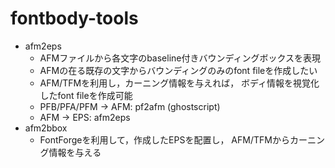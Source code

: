 fontbody-tools
==============

- afm2eps
  - AFMファイルから各文字のbaseline付きバウンディングボックスを表現
  - AFMの在る既存の文字からバウンディングのみのfont fileを作成したい
  - AFM/TFMを利用し，カーニング情報を与えれば，
    ボディ情報を視覚化したfont fileを作成可能
  - PFB/PFA/PFM -> AFM: pf2afm (ghostscript)
  - AFM -> EPS: afm2eps
- afm2bbox
  - FontForgeを利用して，作成したEPSを配置し，
    AFM/TFMからカーニング情報を与える

